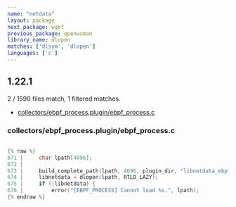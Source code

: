 ```yaml
---
name: "netdata"
layout: package
next_package: wget
previous_package: openwsman
library_name: dlopen
matches: ['dlsym', 'dlopen']
languages: ['c']
---
```

## 1.22.1
2 / 1590 files match, 1 filtered matches.

 - [collectors/ebpf_process.plugin/ebpf_process.c](#collectorsebpf_processpluginebpf_processc)

### collectors/ebpf_process.plugin/ebpf_process.c

```c

{% raw %}
671 |     char lpath[4096];
672 | 
673 |     build_complete_path(lpath, 4096, plugin_dir, "libnetdata_ebpf.so");
674 |     libnetdata = dlopen(lpath, RTLD_LAZY);
675 |     if (!libnetdata) {
676 |         error("[EBPF_PROCESS] Cannot load %s.", lpath);
{% endraw %}

```